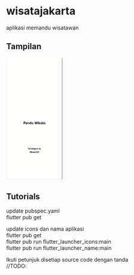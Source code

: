 # wisatajakarta

aplikasi memandu wisatawan

## Tampilan
<img src="images/panduwisata.gif" alt="alt text" width="150"/>

## Tutorials
update pubspec.yaml<br>
    flutter pub get

update icons dan nama aplikasi<br>
    flutter pub get<br>
    flutter pub run flutter_launcher_icons:main<br>
    flutter pub run flutter_launcher_name:main<br>

Ikuti petunjuk disetiap source code dengan tanda<br>
    //TODO: